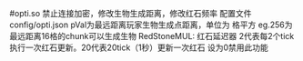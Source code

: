 #opti.so
禁止连接加密，修改生物生成距离，修改红石频率
配置文件 config/opti.json
pVal为最远距离玩家生物生成点距离，单位为 格平方
eg.256为最远距离16格的chunk可以生成生物
RedStoneMUL:
红石延迟器
2代表每2个tick执行一次红石更新。20代表20tick（1秒）更新一次红石
设为0禁用此功能
